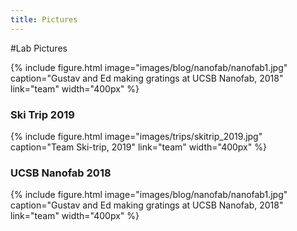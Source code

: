 ```yaml
---
title: Pictures
---
```


#Lab Pictures

<!-- section break -->
{%
  include figure.html
  image="images/blog/nanofab/nanofab1.jpg"
  caption="Gustav and Ed making gratings at UCSB Nanofab, 2018"
  link="team"
  width="400px"
%}

### Ski Trip 2019
{%
  include figure.html
  image="images/trips/skitrip_2019.jpg"
  caption="Team Ski-trip, 2019"
  link="team"
  width="400px"
%}

### UCSB Nanofab 2018
{%
  include figure.html
  image="images/blog/nanofab/nanofab1.jpg"
  caption="Gustav and Ed making gratings at UCSB Nanofab, 2018"
  link="team"
  width="400px"
%}
